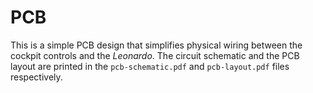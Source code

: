 # PCB

This is a simple PCB design that simplifies physical wiring between the cockpit controls and the *Leonardo*. The circuit schematic and the PCB layout are printed in the `pcb-schematic.pdf` and `pcb-layout.pdf` files respectively.
